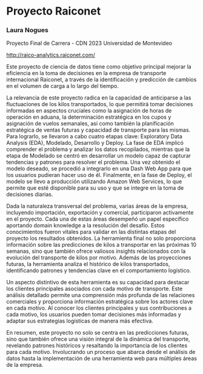 # Proyecto Raiconet

### Laura Nogues 

Proyecto Final de Carrera - CDN 2023
Universidad de Montevideo 

http://raico-analytics.raiconet.com/


Este proyecto de ciencia de datos tiene como objetivo principal mejorar la eficiencia en la toma de decisiones en la empresa de transporte internacional Raiconet, a través de la identificación y predicción de cambios en el volumen de carga a lo largo del tiempo. 


La relevancia de este proyecto radica en la capacidad de anticiparse a las fluctuaciones de los kilos transportados, lo que permitirá tomar decisiones informadas en aspectos cruciales como la asignación de horas de operación en aduana, la determinación estratégica en los cupos y asignación de vuelos semanales, así como también la planificación estratégica de ventas futuras y capacidad de transporte para las mismas. 
Para lograrlo, se llevaron a cabo cuatro etapas clave: Exploratory Data Analysis (EDA), Modelado, Desarrollo y Deploy. La fase de EDA implicó comprender el problema y analizar los datos recopilados, mientras que la etapa de Modelado se centró en desarrollar un modelo capaz de capturar tendencias y patrones para resolver el problema. Una vez obtenido el modelo deseado, se procedió a integrarlo en una Dash Web App para que los usuarios pudieran hacer uso de él. Finalmente, en la fase de Deploy, el modelo se llevo a producción utilizando Amazon Web Services, lo que permite que esté disponible para su uso y que se integre en la toma de decisiones diarias.

Dada la naturaleza transversal del problema, varias áreas de la empresa, incluyendo importación, exportación y comercial, participaron activamente en el proyecto. Cada una de estas áreas desempeñó un papel específico aportando domain knowledge a la resolución del desafío. Estos conocimientos fueron vitales para validar en las distintas etapas del proyecto los resultados obtenidos. La herramienta final no solo proporciona información sobre las predicciones de kilos a transportar en las próximas 10 semanas, sino que también ofrece valiosos insights relacionados con la evolución del transporte de kilos por motivo. Además de las proyecciones futuras, la herramienta analiza el histórico de kilos transportados, identificando patrones y tendencias clave en el comportamiento logístico.

Un aspecto distintivo de esta herramienta es su capacidad para destacar los clientes principales asociados con cada motivo de transporte. Este análisis detallado permite una comprensión más profunda de las relaciones comerciales y proporciona información estratégica sobre los actores clave en cada motivo. Al conocer los clientes principales y sus contribuciones a cada motivo, los usuarios pueden tomar decisiones más informadas y adaptar sus estrategias logísticas de manera más efectiva.

En resumen, este proyecto no solo se centra en las predicciones futuras, sino que también ofrece una visión integral de la dinámica del transporte, revelando patrones históricos y resaltando la importancia de los clientes para cada motivo. Involucrando un proceso que abarca desde el análisis de datos hasta la implementación de una herramienta web para múltiples áreas de la empresa.

